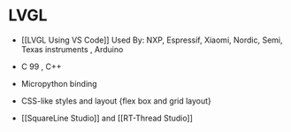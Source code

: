 # LVGL
- [[LVGL Using VS Code]]
Used By: NXP, Espressif, Xiaomi, Nordic, Semi, Texas instruments , Arduino 
- C 99 , C++ 
- Micropython binding
- CSS-like styles and layout {flex box and grid layout}

- [[SquareLine Studio]] and [[RT-Thread Studio]]
